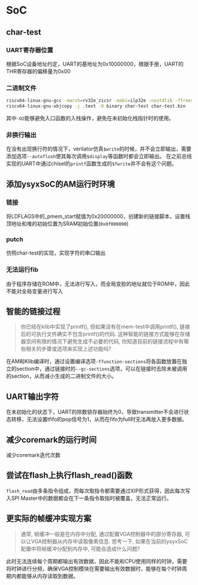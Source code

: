 # SoC

## char-test
### UART寄存器位置
根据SoC设备地址约定，UART的基地址为0x10000000，根据手册，UART的THR寄存器的偏移量为0x00
### 二进制文件
```bash
riscv64-linux-gnu-gcc -march=rv32e_zicsr -mabi=ilp32e -nostdlib -ffreestanding -static -e _start -Wl,-Ttext=0 -O2 -o char-test char-test.c
riscv64-linux-gnu-objcopy -j .text -O binary char-test char-test.bin
```
其中`-O2`能够避免入口函数的入栈操作，避免在未初始化栈指针时的使用。

### 非换行输出
在没有出现换行符的情况下，verilator仿真`$write`的时候，并不会立即输出，需要添加选项`--autoflush`使其每次调用`$display`等函数时都会立即输出。
在之前总线实现的UART中通过chisel的`printf`函数生成的`$fwrite`并不会有这个问题。

## 添加ysyxSoC的AM运行时环境
### 链接
将LDFLAGS中的_pmem_start赋值为0x20000000，创建新的链接脚本，设置栈顶地址和堆的初始位置为SRAM初始位置(`0x0f000000`)
### putch
仿照char-test的实现，实现字符的串口输出
### 无法运行fib
由于程序存储在ROM中，无法进行写入，而全局变脸的地址就位于ROM中，因此不能对全局变量进行写入


## 智能的链接过程
> 你已经在klib中实现了printf(), 但如果没有在mem-test中调用printf(), 链接后的可执行文件确实不包含printf()的代码. 这种智能的链接方式能够在存储器空间有限的情况下避免生成不必要的代码, 你知道目前的链接流程中有哪些相关的步骤或选项来实现上述功能吗?

在AM和Klib编译时，通过设置编译选项`-ffunction-sections`将各函数放置在独立的section中，通过链接时的`--gc-sections`选项，可以在链接时去除未被调用的section，从而减小生成的二进制文件的大小。


## UART输出字符
在未初始化的状态下，UART的除数锁存器始终为0，导致transmitter不会进行状态转移，无法设置tfifo的pop信号为1，从而在fifo为full时无法再放入更多数据。

## 减少coremark的运行时间
减少coremark迭代次数

## 尝试在flash上执行flash_read()函数
`flash_read`由多条指令组成，而每次取指令都需要通过XIP形式获得，因此每次写入SPI Master中的数据都会在下一条指令取指时被覆盖，无法正常运行。

## 更实际的帧缓冲实现方案
> 通常, 帧缓冲一般是在内存中分配, 通过配置VGA控制器中的部分寄存器, 可以让VGA控制器从内存中读取像素信息.
> 思考一下, 如果在当前的ysyxSoC配置中将帧缓冲分配到内存中, 可能会造成什么问题?

此时无法连续每个周期都输出有效数据，因此不能和CPU使用同样的时钟，需要将时钟进行分频，确保VGA控制模块在需要输出有效数据时，能够在每个时钟周期内都能够从内存读取到数据。